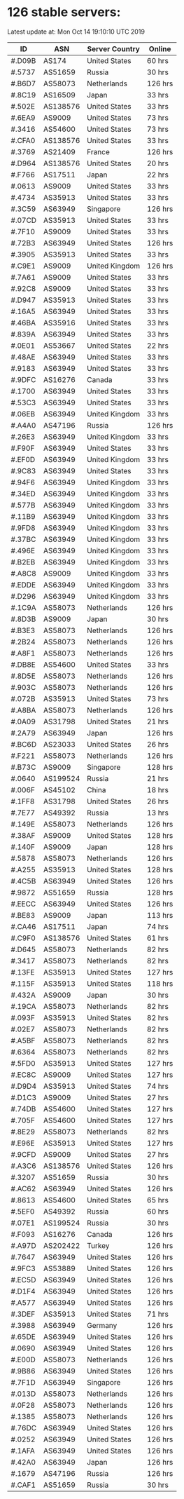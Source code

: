 # 126 stable servers:

Latest update at: Mon Oct 14 19:10:10 UTC 2019

| ID | ASN | Server Country | Online |
| -- | --- | -------------- | ------ |
| #.D09B | AS174 | United States | 60 hrs |
| #.5737 | AS51659 | Russia | 30 hrs |
| #.B6D7 | AS58073 | Netherlands | 126 hrs |
| #.8C19 | AS16509 | Japan | 33 hrs |
| #.502E | AS138576 | United States | 33 hrs |
| #.6EA9 | AS9009 | United States | 73 hrs |
| #.3416 | AS54600 | United States | 73 hrs |
| #.CFA0 | AS138576 | United States | 33 hrs |
| #.3769 | AS21409 | France | 126 hrs |
| #.D964 | AS138576 | United States | 20 hrs |
| #.F766 | AS17511 | Japan | 22 hrs |
| #.0613 | AS9009 | United States | 33 hrs |
| #.4734 | AS35913 | United States | 33 hrs |
| #.3C59 | AS63949 | Singapore | 126 hrs |
| #.07CD | AS35913 | United States | 33 hrs |
| #.7F10 | AS9009 | United States | 33 hrs |
| #.72B3 | AS63949 | United States | 126 hrs |
| #.3905 | AS35913 | United States | 33 hrs |
| #.C9E1 | AS9009 | United Kingdom | 126 hrs |
| #.7A61 | AS9009 | United States | 33 hrs |
| #.92C8 | AS9009 | United States | 33 hrs |
| #.D947 | AS35913 | United States | 33 hrs |
| #.16A5 | AS63949 | United States | 33 hrs |
| #.46BA | AS35916 | United States | 33 hrs |
| #.839A | AS63949 | United States | 33 hrs |
| #.0E01 | AS53667 | United States | 22 hrs |
| #.48AE | AS63949 | United States | 33 hrs |
| #.9183 | AS63949 | United States | 33 hrs |
| #.9DFC | AS16276 | Canada | 33 hrs |
| #.1700 | AS63949 | United States | 33 hrs |
| #.53C3 | AS63949 | United States | 33 hrs |
| #.06EB | AS63949 | United Kingdom | 33 hrs |
| #.A4A0 | AS47196 | Russia | 126 hrs |
| #.26E3 | AS63949 | United Kingdom | 33 hrs |
| #.F90F | AS63949 | United States | 33 hrs |
| #.EF0D | AS63949 | United Kingdom | 33 hrs |
| #.9C83 | AS63949 | United States | 33 hrs |
| #.94F6 | AS63949 | United Kingdom | 33 hrs |
| #.34ED | AS63949 | United Kingdom | 33 hrs |
| #.577B | AS63949 | United Kingdom | 33 hrs |
| #.11B9 | AS63949 | United Kingdom | 33 hrs |
| #.9FD8 | AS63949 | United Kingdom | 33 hrs |
| #.37BC | AS63949 | United Kingdom | 33 hrs |
| #.496E | AS63949 | United Kingdom | 33 hrs |
| #.B2EB | AS63949 | United Kingdom | 33 hrs |
| #.A8C8 | AS9009 | United Kingdom | 33 hrs |
| #.EDDE | AS63949 | United Kingdom | 33 hrs |
| #.D296 | AS63949 | United Kingdom | 33 hrs |
| #.1C9A | AS58073 | Netherlands | 126 hrs |
| #.8D3B | AS9009 | Japan | 30 hrs |
| #.B3E3 | AS58073 | Netherlands | 126 hrs |
| #.2B24 | AS58073 | Netherlands | 126 hrs |
| #.A8F1 | AS58073 | Netherlands | 126 hrs |
| #.DB8E | AS54600 | United States | 33 hrs |
| #.8D5E | AS58073 | Netherlands | 126 hrs |
| #.903C | AS58073 | Netherlands | 126 hrs |
| #.072B | AS35913 | United States | 73 hrs |
| #.A8BA | AS58073 | Netherlands | 126 hrs |
| #.0A09 | AS31798 | United States | 21 hrs |
| #.2A79 | AS63949 | Japan | 126 hrs |
| #.BC6D | AS23033 | United States | 26 hrs |
| #.F221 | AS58073 | Netherlands | 126 hrs |
| #.B73C | AS9009 | Singapore | 128 hrs |
| #.0640 | AS199524 | Russia | 21 hrs |
| #.006F | AS45102 | China | 18 hrs |
| #.1FF8 | AS31798 | United States | 26 hrs |
| #.7E77 | AS49392 | Russia | 13 hrs |
| #.149E | AS58073 | Netherlands | 126 hrs |
| #.38AF | AS9009 | United States | 128 hrs |
| #.140F | AS9009 | Japan | 128 hrs |
| #.5878 | AS58073 | Netherlands | 126 hrs |
| #.A255 | AS35913 | United States | 128 hrs |
| #.4C5B | AS63949 | United States | 126 hrs |
| #.9872 | AS51659 | Russia | 128 hrs |
| #.EECC | AS63949 | United States | 126 hrs |
| #.BE83 | AS9009 | Japan | 113 hrs |
| #.CA46 | AS17511 | Japan | 74 hrs |
| #.C9F0 | AS138576 | United States | 61 hrs |
| #.D645 | AS58073 | Netherlands | 82 hrs |
| #.3417 | AS58073 | Netherlands | 82 hrs |
| #.13FE | AS35913 | United States | 127 hrs |
| #.115F | AS35913 | United States | 118 hrs |
| #.432A | AS9009 | Japan | 30 hrs |
| #.19CA | AS58073 | Netherlands | 82 hrs |
| #.093F | AS35913 | United States | 82 hrs |
| #.02E7 | AS58073 | Netherlands | 82 hrs |
| #.A5BF | AS58073 | Netherlands | 82 hrs |
| #.6364 | AS58073 | Netherlands | 82 hrs |
| #.5FD0 | AS35913 | United States | 127 hrs |
| #.EC8C | AS9009 | United States | 127 hrs |
| #.D9D4 | AS35913 | United States | 74 hrs |
| #.D1C3 | AS9009 | United States | 27 hrs |
| #.74DB | AS54600 | United States | 127 hrs |
| #.705F | AS54600 | United States | 127 hrs |
| #.8E29 | AS58073 | Netherlands | 82 hrs |
| #.E96E | AS35913 | United States | 127 hrs |
| #.9CFD | AS9009 | United States | 27 hrs |
| #.A3C6 | AS138576 | United States | 126 hrs |
| #.3207 | AS51659 | Russia | 30 hrs |
| #.AC62 | AS63949 | United States | 126 hrs |
| #.8613 | AS54600 | United States | 65 hrs |
| #.5EF0 | AS49392 | Russia | 60 hrs |
| #.07E1 | AS199524 | Russia | 30 hrs |
| #.F093 | AS16276 | Canada | 126 hrs |
| #.A97D | AS202422 | Turkey | 126 hrs |
| #.7647 | AS63949 | United States | 126 hrs |
| #.9FC3 | AS53889 | United States | 126 hrs |
| #.EC5D | AS63949 | United States | 126 hrs |
| #.D1F4 | AS63949 | United States | 126 hrs |
| #.A577 | AS63949 | United States | 126 hrs |
| #.3DEF | AS35913 | United States | 71 hrs |
| #.3988 | AS63949 | Germany | 126 hrs |
| #.65DE | AS63949 | United States | 126 hrs |
| #.0690 | AS63949 | United States | 126 hrs |
| #.E00D | AS58073 | Netherlands | 126 hrs |
| #.9B86 | AS63949 | United States | 126 hrs |
| #.7F1D | AS63949 | Singapore | 126 hrs |
| #.013D | AS58073 | Netherlands | 126 hrs |
| #.0F28 | AS58073 | Netherlands | 126 hrs |
| #.1385 | AS58073 | Netherlands | 126 hrs |
| #.76DC | AS63949 | United States | 126 hrs |
| #.0252 | AS63949 | United States | 126 hrs |
| #.1AFA | AS63949 | United States | 126 hrs |
| #.42A0 | AS63949 | Japan | 126 hrs |
| #.1679 | AS47196 | Russia | 126 hrs |
| #.CAF1 | AS51659 | Russia | 30 hrs |

